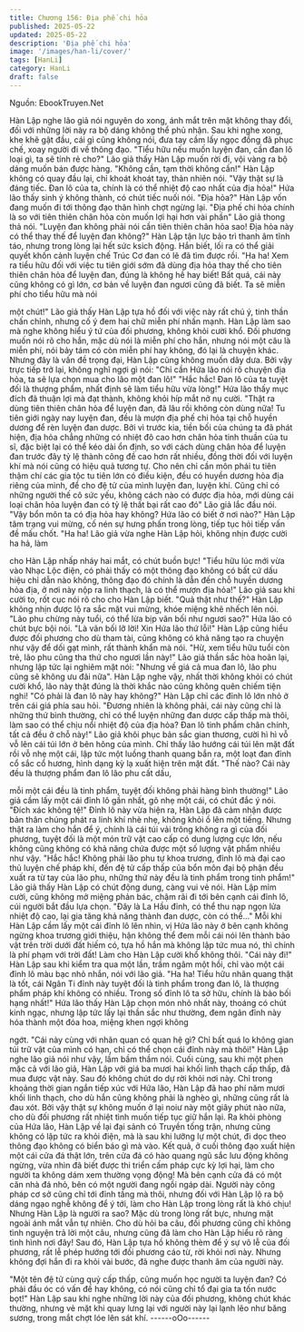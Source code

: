 ```yaml
---
title: Chương 156: Địa phế chi hỏa
published: 2025-05-22
updated: 2025-05-22
description: 'Địa phế chi hỏa'
image: '/images/han-li/cover/'
tags: [HanLi]
category: HanLi
draft: false
---
```


Nguồn: EbookTruyen.Net

Hàn Lập nghe lão giả nói nguyên do xong, ánh mắt trên mặt
không thay đổi, đối với những lời này ra bộ dáng không thể phủ
nhận. Sau khi nghe xong, khe khẽ gật đầu, cái gì cũng không nói,
đưa tay cầm lấy ngọc đồng đã phục chế, xoay người đi về thông
đạo.
"Tiểu hữu nếu muốn luyện đan, cần đan lô loại gì, ta sẽ tính rẻ
cho?" Lão giả thấy Hàn Lập muốn rời đi, vội vàng ra bộ dáng
muốn bán được hàng.
"Không cần, tạm thời không cần!" Hàn Lập không có quay đầu lại,
chỉ khoát khoát tay, thản nhiên nói.
"Vậy thật sự là đáng tiếc. Đan lô của ta, chính là có thể nhiệt độ
cao nhất của địa hỏa!" Hứa lão thấy sinh ý không thành, có chút
tiếc nuối nói.
"Địa hỏa?" Hàn Lập vốn đang muốn đi tới thông đạo thân hình
chợt ngừng lại.
"Địa phế chi hỏa chính là so với tiên thiên chân hỏa còn muốn lợi
hại hơn vài phần" Lão giả thong thả nói.
"Luyện đan không phải nói cần tiên thiên chân hỏa sao! Địa hỏa
này có thể thay thế để luyện đan không?" Hàn Lập tận lực bảo trì
thanh âm tĩnh táo, nhưng trong lòng lại hết sức ksich động. Hắn
biết, lối ra có thể giải quyết khốn cảnh luyện chế Trúc Cơ đan có
lẽ đã tìm được rồi.
"Ha ha! Xem ra tiểu hữu đối với việc tu tiên giới sớm đã dùng địa
hỏa thay thế cho tiên thiên chân hỏa để luyện đan, đúng là không
hề hay biết! Bất quá, cái này cũng không có gì lớn, cơ bản về
luyện đan ngươi cũng đã biết. Ta sẽ miễn phí cho tiểu hữu mà nói

một chút!" Lão giả thấy Hàn Lập tựa hồ đối với việc này rất chú ý,
tinh thần chấn chỉnh, nhưng cố ý đem hai chữ miễn phí nhấn
mạnh.
Hàn Lập làm sao mà nghe không hiểu ý tứ của đối phương,
không khỏi cười khổ. Đối phương muốn nói rõ cho hắn, mặc dù
nói là miễn phí cho hắn, nhưng nói một câu là miễn phí, nói bảy
tám có còn miễn phí hay không, đó lại là chuyện khác.
Nhưng đây là vấn đề trọng đại, Hàn Lập cũng không muốn dây
dưa.
Bởi vậy trực tiếp trở lại, không nghĩ ngợi gì nói: "Chỉ cần Hứa lão
nói rõ chuyện địa hỏa, ta sẽ lựa chọn mua cho lão một đan lô!"
"Hắc hắc! Đan lô của ta tuyệt đối là thượng phẩm, nhất định sẽ
làm tiểu hữu vừa lòng!" Hứa lão thấy mục đích đã thuận lợi mà
đạt thành, không khỏi híp mắt nở nụ cười.
"Thật ra dùng tiên thiên chân hỏa để luyện đan, đã lâu rồi không
còn dùng nữa! Tu tiên giới ngày nay luyện đan, đều là mượn địa
phế chi hỏa tại chỗ huyền dương để rèn luyện đan dược. Bởi vì
trước kia, tiền bối của chúng ta đã phát hiện, địa hỏa chẳng
những có nhiệt đô cao hơn chân hỏa tinh thuần của tu sĩ, đặc biệt
lại có thể kéo dài ổn định, so với cách dùng chân hỏa để luyện
đan trước đây tỷ lệ thành công đề cao hơn rất nhiều, đồng thời đối
với luyện khí mà nói cũng có hiệu quả tương tự. Cho nên chỉ cần
môn phái tu tiên thậm chí các gia tộc tu tiên lớn có điều kiện, đều
có huyền dương hỏa địa riêng của mình, để cho đệ tử của mình
luyện đan, luyện khí. Cũng chỉ có những người thế cô sức yếu,
không cách nào có được địa hỏa, mới dùng cái loại chân hỏa
luyện đan có tỷ lệ thất bại rất cao đó" Lão giả lắc đầu nói.
"Vậy bổn môn ta có địa hỏa hay không? Hứa lão có biết ở nơi
nào?" Hàn Lập tâm trạng vui mừng, cố nén sự hưng phấn trong
lòng, tiếp tục hỏi tiếp vấn đề mấu chốt.
"Ha ha!
Lão giả vừa nghe Hàn Lập hỏi, không nhịn được cười ha hả, làm

cho Hàn Lập nhấp nháy hai mắt, có chút buồn bực!
"Tiểu hữu lúc mới vừa vào Nhạc Lộc điện, có phải thấy có một
thông đạo không có bất cứ dấu hiệu chỉ dẫn nào không, thông
đạo đó chính là dẫn đến chỗ huyền dương hỏa địa, ở nơi này nộp
ra linh thạch, là có thể mượn địa hỏa!" Lão giả sau khi cười to, rốt
cục nói rõ cho cho Hàn Lập biết.
"Quả thật như thế?" Hàn Lập không nhịn được lộ ra sắc mặt vui
mừng, khóe miệng khẽ nhếch lên nói.
"Lão phu chừng này tuổi, có thể lừa bịp vãn bối như ngươi sao?"
Hứa lão có chút bực bội nói.
"Là vãn bối lỡ lời! Xin Hứa lão thứ lỗi!" Hàn Lập cũng hiểu được
đối phương cho dù tham tài, cũng không có khả năng tạo ra
chuyện như vậy để dối gạt mình, rất thành khẩn mà nói.
"Hừ, xem tiểu hữu tuổi còn trẻ, lão phu cũng tha thứ cho ngươi
lần này!" Lão giả thần sắc hòa hoãn lại, nhưng lập tức lại nghiêm
mặt nói: "Nhưng về giá cả mua đan lô, lão phu cũng sẽ không ưu
đãi nữa".
Hàn Lập nghe vậy, nhất thời không khỏi có chút cười khổ, lão này
thật đúng là thời khắc nào cũng không quên chiếm tiện nghi!
"Có phải là đan lô này hay không?" Hàn Lập chỉ các đỉnh lô lớn
nhỏ ở trên cái giá phía sau hỏi.
"Đương nhiên là không phải, cái này cũng chỉ là những thứ bình
thường, chỉ có thể luyện những đan dược cấp thấp mà thôi, làm
sao có thể chịu nổi nhiệt độ của địa hỏa? Đan lô tinh phẩm chân
chính, tất cả đều ở chỗ này!" Lão giả khôi phục bản sắc gian
thương, cười hì hì vỗ vỗ lên cái túi lớn ở bên hông của mình.
Chỉ thấy lão hướng cái túi lên mặt đất rồi vỗ nhẹ một cái, lập tức
một luồng thanh quang bắn ra, một loạt đan đỉnh cổ sắc cổ
hương, hình dạng kỳ lạ xuất hiện trên mặt đất.
"Thế nào? Cái này đều là thượng phẩm đan lô lão phu cất dấu,

mỗi một cái đều là tinh phẩm, tuyệt đối không phải hàng bình
thường!" Lão giả cầm lấy một cái đỉnh lô gần nhất, gõ nhẹ một
cái, có chút đắc ý nói.
"Đích xác không tệ!" Đỉnh lô này vừa hiện ra, Hàn Lập đã cảm
nhận được bản thân chúng phát ra linh khí nhè nhẹ, không khỏi ồ
lên một tiếng.
Nhưng thật ra làm cho hắn để ý, chính là cái túi vải trông không ra
gì của đối phương, tuyệt đối là một món trữ vật cao cấp có dung
lượng cực lớn, nếu không cũng không có khả năng chứa được
một số lượng vật phẩm nhiều như vậy.
"Hắc hắc! Không phải lão phu tự khoa trương, đỉnh lô mà đại cao
thủ luyện chế pháp khí, đến đệ tử cấp thấp của bổn môn đại bộ
phận đều xuất ra từ tay của lão phu, những thứ này đều là tinh
phẩm trong tinh phẩm!" Lão giả thấy Hàn Lập có chút động dung,
càng vui vẻ nói.
Hàn Lập mỉm cười, cũng không mở miệng phản bác, chậm rãi đi
tới bên cạnh cái đỉnh lô, cúi người bắt đầu lựa chọn.
"Đây là La Hầu đỉnh, có thể thu nạp ngọn lửa nhiệt độ cao, lại gia
tăng khả năng thành đan dược, còn có thể…"
Mỗi khi Hàn Lập cầm lấy một cái đỉnh lô lên nhìn, vị Hứa lão này ở
bên cạnh không ngừng khoa trương giới thiệu, hận không thể đem
mỗi cái nói lên thành bảo vật trên trời dưới đất hiếm có, tựa hồ
hắn mà không lập tức mua nó, thì chính là phí phạm với trời đất!
Làm cho Hàn Lập cười khổ không thôi.
"Cái này đi!" Hàn Lập sau khi kiểm tra qua một lần, trầm ngâm
một hồi, chỉ vào một cái đỉnh lô màu bạc nhỏ nhắn, nói với lão giả.
"Ha ha! Tiểu hữu nhãn quang thật là tốt, cái Ngân Ti đỉnh này
tuyệt đối là tinh phẩm trong đan lô, là thượng phẩm pháp khí
không có nhiều. Trong số đỉnh lô ta sở hữu, chính là bảo bối hạng
nhất!" Hứa lão thấy Hàn Lập chọn món nhỏ nhất này, thoáng có
chút kinh ngạc, nhưng lập tức lấy lại thần sắc như thường, đem
ngân đỉnh này hóa thành một đóa hoa, miệng khen ngợi không

ngớt.
"Cái này cùng với nhãn quan có quan hệ gì? Chỉ bất quá lo không
gian túi trữ vật của mình có hạn, chỉ có thể chọn cái đỉnh này mà
thôi!" Hàn Lập nghe lão giả nói như vậy, lầm bầm thầm nói.
Cuối cùng, sau khi một phen mặc cả với lão giả, Hàn Lập với giá
ba mươi hai khối linh thạch cấp thấp, đã mua được vật này. Sau
đó không chút do dự rời khỏi nơi này.
Chỉ trong khoảng thời gian ngắn tiếp xúc với Hứa lão, Hàn Lập đã
hao phí năm mươi khối linh thạch, cho dù hắn cũng không phải là
nghèo gì, những cũng rất là đau xót. Bởi vậy thật sự không muốn
ở lại noiư này một giây phút nào nữa, cho dù đối phương rất nhiệt
tình muốn tiếp tục giữ hắn lại.
Ra khỏi phòng của Hứa lão, Hàn Lập về lại đại sảnh có Truyền
tống trận, nhưng cũng không có lập tức ra khỏi điện, mà là sau khi
lưỡng lự một chút, đi dọc theo thông đạo không có biển báo gì mà
vào.
Kết quả, ở cuối thông đạo xuất hiện một cái cửa đá thật lớn, trên
cửa đá có hào quang ngũ sắc lưu động không ngừng, vừa nhìn
đã biết được thi triển cấm pháp cực kỳ lợi hại, làm cho người ta
không dám xem thường vọng động!
Mà bên cạnh cửa đá có một căn nhà đá nhỏ, bên có một người
đang ngồi ngáp dài. Người này công pháp cơ sở cũng chỉ tới đỉnh
tầng mà thôi, nhưng đối với Hàn Lập lộ ra bộ dáng ngạo nghễ
không để ý tới, làm cho Hàn Lập trong lòng rất là khó chịu!
Nhưng Hàn Lập là người ra sao? Mặc dù trong lòng rất bực,
nhưng mặt ngoài ánh mắt vẫn tự nhiên. Cho dù hỏi ba câu, đối
phương cũng chỉ không tình nguyện trả lời một câu, nhưng cũng
đã làm cho Hàn Lập hiểu rõ ràng tình hình nơi đây!
Sau đó, Hàn Lập tựa hồ không thèm để ý sự vô lễ của đối
phương, rất lễ phép hướng tới đối phương cáo từ, rời khỏi nơi này.
Nhưng không đợi hắn đi ra khỏi vài bước, đã nghe được thanh âm
của người này.

"Một tên đệ tử cùng quỷ cấp thấp, cũng muốn học người ta luyện
đan? Có phải đầu óc có vấn đề hay không, có nói cũng chỉ tổ đại
gia ta tốn nước bọt!"
Hàn Lập sau khi nghe những lời này của đối phương, không chút
khác thường, nhưng vẻ mặt khi quay lưng lại với người này lại
lạnh lẽo như băng sương, trong mắt chợt lóe lên sát khí.
------oOo------
